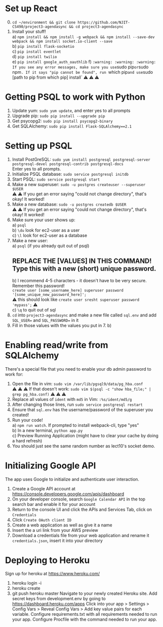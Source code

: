 # Set up React  
0. `cd ~/environment && git clone https://github.com/NJIT-CS490/project3-agendasync && cd project3-agendasync`    
1. Install your stuff!    
  a) `npm install && npm install -g webpack && npm install --save-dev webpack && npm install socket.io-client --save`    
  b) `pip install flask-socketio`    
  c) `pip install eventlet`    
  d) `pip install twilio`    
  e) `pip install google_auth_oauthlib`
  f) `
:warning: :warning: :warning: If you see any error messages, make sure you use `sudo pip` or `sudo npm`. If it says "pip cannot be found", run `which pip` and use `sudo [path to pip from which pip] install`  :warning: :warning: :warning:  
</div>
  
# Getting PSQL to work with Python  
  
1. Update yum: `sudo yum update`, and enter yes to all prompts    
2. Upgrade pip: `sudo pip install --upgrade pip`  
3. Get psycopg2: `sudo pip install psycopg2-binary`    
4. Get SQLAlchemy: `sudo pip install Flask-SQLAlchemy==2.1`    
  
# Setting up PSQL  
  
1. Install PostGreSQL: `sudo yum install postgresql postgresql-server postgresql-devel postgresql-contrib postgresql-docs`    
    Enter yes to all prompts.    
2. Initialize PSQL database: `sudo service postgresql initdb`    
3. Start PSQL: `sudo service postgresql start`    
4. Make a new superuser: `sudo -u postgres createuser --superuser $USER`    
    :warning: :warning: If you get an error saying "could not change directory", that's okay! It worked!  
5. Make a new database: `sudo -u postgres createdb $USER`    
        :warning: :warning: If you get an error saying "could not change directory", that's okay! It worked!  
6. Make sure your user shows up:    
    a) `psql`    
    b) `\du` look for ec2-user as a user    
    c) `\l` look for ec2-user as a database    
7. Make a new user:    
    a) `psql` (if you already quit out of psql)    
    ## REPLACE THE [VALUES] IN THIS COMMAND! Type this with a new (short) unique password.    
    b) I recommend 4-5 characters - it doesn't have to be very secure. Remember this password!   
        `create user [some_username_here] superuser password '[some_unique_new_password_here]';`   
        :warning: this should look like `create user sresht superuser password 'mypass';` :warning:   
    c) `\q` to quit out of sql    
8. `cd` into `project3-agendasync` and make a new file called `sql.env` and add `SQL_USER=` and `SQL_PASSWORD=` in it  
9. Fill in those values with the values you put in 7. b)  
  
  
# Enabling read/write from SQLAlchemy  
There's a special file that you need to enable your db admin password to work for:  
1. Open the file in vim: `sudo vim /var/lib/pgsql9/data/pg_hba.conf`  
:warning: :warning: :warning: If that doesn't work: `sudo vim $(psql -c "show hba_file;" | grep pg_hba.conf)`  :warning: :warning: :warning:  
2. Replace all values of `ident` with `md5` in Vim: `:%s/ident/md5/g`  
3. After changing those lines, run `sudo service postgresql restart`  
4. Ensure that `sql.env` has the username/password of the superuser you created!  
5. Run your code!    
  a) `npm run watch`. If prompted to install webpack-cli, type "yes"    
  b) In a new terminal, `python app.py`    
  c) Preview Running Application (might have to clear your cache by doing a hard refresh)    
6. You should just see the same random number as lect10's socket demo.

# Initializing Google API

The app uses Google to initialize and authenticate user interaction.
1. Create a Google API account at https://console.developers.google.com/apis/dashboard
2. On your developer console, search `Google Calendar API` in the top search bar and enable it for your account
3. Return to the console UI and click the APIs and Services Tab, click on `Credentials`
4. Click `Create OAuth client ID`
5. Create a web application as well as give it a name
6. Insert the a uri link from your AWS preview
7. Download a credentials file from your web application and rename it `credentials.json`, insert it into your directory

# Deploying to Heroku
Sign up for heroku at https://www.heroku.com/
1. heroku login -i
2. heroku create
3. git push heroku master
Navigate to your newly created Heroku site.
Add secret keys from development.env by going to https://dashboard.heroku.com/apps
Click into your app > Settings > Config Vars > Reveal Config Vars > Add key value pairs for each variable.
Configure requirements.txt with all requirements needed to run your app.
Configure Procfile with the command needed to run your app.
